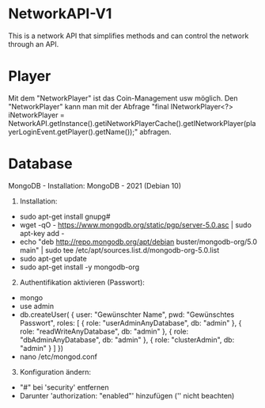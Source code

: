 # NetworkAPI-V1
This is a network API that simplifies methods and can control the network through an API.

# Player
Mit dem "NetworkPlayer" ist das Coin-Management usw möglich. Den "NetworkPlayer" kann man mit der Abfrage "final INetworkPlayer<?> iNetworkPlayer = NetworkAPI.getInstance().getiNetworkPlayerCache().getINetworkPlayer(playerLoginEvent.getPlayer().getName());" abfragen.

# Database
MongoDB - Installation: 
MongoDB - 2021 (Debian 10)

1. Installation:
 - sudo apt-get install gnupg#
 - wget -qO - https://www.mongodb.org/static/pgp/server-5.0.asc | sudo apt-key add -
 - echo "deb http://repo.mongodb.org/apt/debian buster/mongodb-org/5.0 main" | sudo tee /etc/apt/sources.list.d/mongodb-org-5.0.list
 - sudo apt-get update
 - sudo apt-get install -y mongodb-org
 
2. Authentifikation aktivieren (Passwort):
 - mongo
 - use admin
 - db.createUser(
{
    user: "Gewünschter Name",
    pwd: "Gewünschtes Passwort",
    roles: [
              { role: "userAdminAnyDatabase", db: "admin" },
              { role: "readWriteAnyDatabase", db: "admin" },
              { role: "dbAdminAnyDatabase", db: "admin" },
              { role: "clusterAdmin", db: "admin" }
           ]
})
 - nano /etc/mongod.conf
 
3. Konfiguration ändern:
 - "#" bei 'security' entfernen
 - Darunter 'authorization: "enabled"' hinzufügen ('' nicht beachten)
